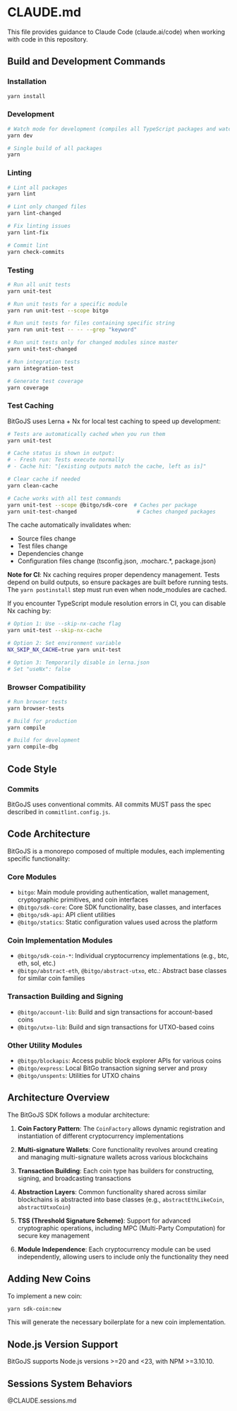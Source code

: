 # CLAUDE.md

This file provides guidance to Claude Code (claude.ai/code) when working with code in this repository.

## Build and Development Commands

### Installation
```bash
yarn install
```

### Development
```bash
# Watch mode for development (compiles all TypeScript packages and watches for changes)
yarn dev

# Single build of all packages
yarn
```

### Linting
```bash
# Lint all packages
yarn lint

# Lint only changed files
yarn lint-changed

# Fix linting issues
yarn lint-fix

# Commit lint
yarn check-commits
```

### Testing
```bash
# Run all unit tests
yarn unit-test

# Run unit tests for a specific module
yarn run unit-test --scope bitgo

# Run unit tests for files containing specific string
yarn run unit-test -- -- --grep "keyword"

# Run unit tests only for changed modules since master
yarn unit-test-changed

# Run integration tests
yarn integration-test

# Generate test coverage
yarn coverage
```

### Test Caching
BitGoJS uses Lerna + Nx for local test caching to speed up development:

```bash
# Tests are automatically cached when you run them
yarn unit-test

# Cache status is shown in output:
# - Fresh run: Tests execute normally
# - Cache hit: "[existing outputs match the cache, left as is]"

# Clear cache if needed
yarn clean-cache

# Cache works with all test commands
yarn unit-test --scope @bitgo/sdk-core  # Caches per package
yarn unit-test-changed                   # Caches changed packages
```

The cache automatically invalidates when:
- Source files change
- Test files change
- Dependencies change
- Configuration files change (tsconfig.json, .mocharc.*, package.json)

**Note for CI**: Nx caching requires proper dependency management. Tests depend on build outputs, so ensure packages are built before running tests. The `yarn postinstall` step must run even when node_modules are cached.

If you encounter TypeScript module resolution errors in CI, you can disable Nx caching by:
```bash
# Option 1: Use --skip-nx-cache flag
yarn unit-test --skip-nx-cache

# Option 2: Set environment variable
NX_SKIP_NX_CACHE=true yarn unit-test

# Option 3: Temporarily disable in lerna.json
# Set "useNx": false
```

### Browser Compatibility
```bash
# Run browser tests
yarn browser-tests

# Build for production
yarn compile

# Build for development
yarn compile-dbg
```
## Code Style

### Commits
BitGoJS uses conventional commits. All commits MUST pass the spec described in `commitlint.config.js`.

## Code Architecture

BitGoJS is a monorepo composed of multiple modules, each implementing specific functionality:

### Core Modules
- `bitgo`: Main module providing authentication, wallet management, cryptographic primitives, and coin interfaces
- `@bitgo/sdk-core`: Core SDK functionality, base classes, and interfaces
- `@bitgo/sdk-api`: API client utilities
- `@bitgo/statics`: Static configuration values used across the platform

### Coin Implementation Modules
- `@bitgo/sdk-coin-*`: Individual cryptocurrency implementations (e.g., btc, eth, sol, etc.)
- `@bitgo/abstract-eth`, `@bitgo/abstract-utxo`, etc.: Abstract base classes for similar coin families

### Transaction Building and Signing
- `@bitgo/account-lib`: Build and sign transactions for account-based coins
- `@bitgo/utxo-lib`: Build and sign transactions for UTXO-based coins

### Other Utility Modules
- `@bitgo/blockapis`: Access public block explorer APIs for various coins
- `@bitgo/express`: Local BitGo transaction signing server and proxy
- `@bitgo/unspents`: Utilities for UTXO chains

## Architecture Overview

The BitGoJS SDK follows a modular architecture:

1. **Coin Factory Pattern**: The `CoinFactory` allows dynamic registration and instantiation of different cryptocurrency implementations

2. **Multi-signature Wallets**: Core functionality revolves around creating and managing multi-signature wallets across various blockchains

3. **Transaction Building**: Each coin type has builders for constructing, signing, and broadcasting transactions

4. **Abstraction Layers**: Common functionality shared across similar blockchains is abstracted into base classes (e.g., `abstractEthLikeCoin`, `abstractUtxoCoin`)

5. **TSS (Threshold Signature Scheme)**: Support for advanced cryptographic operations, including MPC (Multi-Party Computation) for secure key management

6. **Module Independence**: Each cryptocurrency module can be used independently, allowing users to include only the functionality they need

## Adding New Coins

To implement a new coin:
```bash
yarn sdk-coin:new
```

This will generate the necessary boilerplate for a new coin implementation.

## Node.js Version Support

BitGoJS supports Node.js versions >=20 and <23, with NPM >=3.10.10.

## Sessions System Behaviors

@CLAUDE.sessions.md

